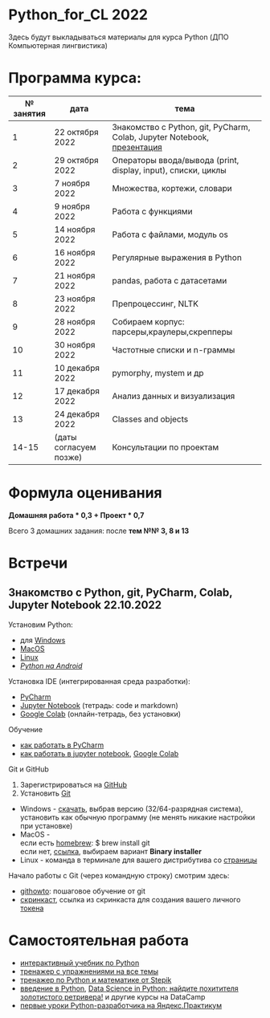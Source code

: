 # Python_for_CL 2022

Здесь будут выкладываться материалы для курса Python (ДПО Компьютерная лингвистика)

# Программа курса: 

<table>
<thead>
<tr>
<th>№ занятия</th>
<th>дата</th>
<th>тема</th>
</tr>
</thead>
<tbody>
<tr>
<td>1</td>
<td>22 октября 2022</td>
<td>Знакомство с Python, git, PyCharm, Colab, Jupyter Notebook, <a href="https://github.com/AnnSenina/Python_for_CL/blob/main/slides/Python_CL_2022.pdf">презентация</a></td>
<tr>
<td>2</td>
<td>29 октября 2022</td>
<td>Операторы ввода/вывода (print, display, input), списки, циклы</td>
<tr>
<td>3</td>
<td>7 ноября 2022</td>
<td>Множества, кортежи, словари</td>
<tr>
<td>4</td>
<td>9 ноября 2022</td>
<td>Работа с функциями</td>
<tr>
<td>5</td>
<td>14 ноября 2022</td>
<td>Работа с файлами, модуль os</td>
<tr>
<td>6</td>
<td>16 ноября 2022</td>
<td>Регулярные выражения в Python</td>
<tr>
<td>7</td>
<td>21 ноября 2022</td>
<td>pandas, работа с датасетами</td>
<tr>
<td>8</td>
<td>23 ноября 2022</td>
<td>Препроцессинг, NLTK</td>
<tr>
<td>9</td>
<td>28 ноября 2022</td>
<td>Собираем корпус: парсеры,краулеры,скрепперы</td>
<tr>
<td>10</td>
<td>30 ноября 2022</td>
<td>Частотные списки и n-граммы</td>
<tr>
<td>11</td>
<td>10 декабря 2022</td>
<td>pymorphy, mystem и др</td>
<tr>
<td>12</td>
<td>17 декабря 2022</td>
<td>Анализ данных и визуализация</td>
<tr>
<td>13</td>
<td>24 декабря 2022</td>
<td>Classes and objects</td>
<tr>
<td>14-15</td>
<td>(даты согласуем позже)</td>
<td>Консультации по проектам</td>
<table>

# Формула оценивания

**Домашняя работа * 0,3 + Проект * 0,7**

Всего 3 домашних задания: после **тем №№ 3, 8 и 13**

# Встречи

## Знакомство с Python, git, PyCharm, Colab, Jupyter Notebook 22.10.2022
Установим Python:

- для [Windows](https://www.python.org/downloads/windows/)
- [MacOS](https://www.python.org/downloads/macos/)
- [Linux](https://www.python.org/downloads/source/)
- *[Python на Android](https://pythonru.com/baza-znanij/python-na-android)*

Установка IDE (интегрированная среда разработки):
- [PyCharm](www.jetbrains.com/pycharm/download/)
- [Jupyter Notebook](https://jupyter.org/install) (тетрадь: code и markdown)
- [Google Colab](https://colab.research.google.com) (онлайн-тетрадь, без установки)

Обучение
- [как работать в PyCharm](https://py-charm.blogspot.com/2017/09/blog-post.html)
- [как работать в jupyter notebook](https://devpractice.ru/python-lesson-6-work-in-jupyter-notebook/), [Google Colab](https://towardsdatascience.com/getting-started-with-google-colab-f2fff97f594c)

Git и GitHub
1. Зарегистрироваться на [GitHub](https://github.com)
2. Установить [Git](https://git-scm.com/downloads)

- Windows - [скачать](https://git-scm.com/download/win), выбрав версию (32/64-разрядная система), установить как обычную программу (не менять никакие настройки при установке)  
- MacOS -  
если есть [homebrew](https://brew.sh): $ brew install git  
если нет, [ссылка](https://git-scm.com/download/mac), выбираем вариант **Binary installer**  
- Linux - команда в терминале для вашего дистрибутива со [страницы](https://git-scm.com/download/linux)  

Начало работы с Git (через командную строку) смотрим здесь:
- [githowto](https://githowto.com/ru): пошаговое обучение от git
- [скринкаст](https://youtu.be/piq5dSX7hL0), ссылка из скринкаста для создания вашего личного [токена](https://github.com/settings/tokens/new)

# Самостоятельная работа
- [интерактивный учебник по Python](https://snakify.org/ru)
- [тренажер с упражнениями на все темы](https://www.w3resource.com/python-exercises/)
- [тренажер по Python и математике от Stepik](https://stepik.org/course/3356/promo#toc)
- [введение в Python](https://app.datacamp.com/learn/courses/intro-to-python-for-data-science), [Data Science in Python: найдите похитителя золотистого ретривера!](https://app.datacamp.com/learn/courses/introduction-to-data-science-in-python) и другие курсы на DataCamp
- [первые уроки Python-разработчика на Яндекс.Практикум](https://practicum.yandex.ru/profile/backend-developer/)

